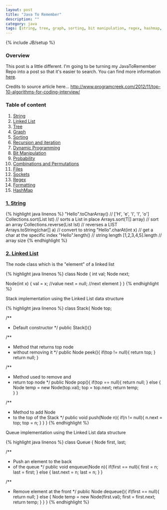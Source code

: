 ```yaml
---
layout: post
title: "Java To Remember"
description: ""
category: java
tags: [string, tree, graph, sorting, bit manipulation, regex, hashmap, socket, file]
---
```

{% include JB/setup %}

<!-- Overview -->
<h3><a name="table-of-content"></a>Overview</h3>

This post is a little different. I'm going to be turning my JavaToRemember Repo into a post so that it's easier to search. You can find more information [here](http://github.com/GabrielGhe/JavaToRemember).

Credits to source article here... <a>http://www.programcreek.com/2012/11/top-10-algorithms-for-coding-interview/</a>

### Table of content ###
1.  [String](#string)
2.  [Linked List](#linked-list)
3.  [Tree](#tree)
4.  [Graph](#graph)
5.  [Sorting](#sorting)
6.  [Recursion and iteration](#recursion-and-iteration)
7.  [Dynamic Programming](#dynamic-programming)
8.  [Bit Manipulation](#bit-manipulation)
9.  [Probability](#probability)
10. [Combinations and Permutations](#combinations-and-permutations)
11. [Files](#files)
12. [Sockets](#sockets)
13. [Regex](#regex)
14. [Formatting](#formatting)
15. [HashMap](#hashmap)

<!-- 
#########################################
#
#   String
#
#########################################
-->
<h3><a name="string"></a><a href="">1. String</a></h3>
{% highlight java linenos %}
"Hello".toCharArray()             // ['H', 'e', 'l', 'l', 'o']
Collections.sort(List lst)        // sorts a List in place
Arrays.sort(T[] array)            // sort an array
Collections.reverse(List lst)     // reverses a LIST
Arrays.toString(char[] a)         // convert to string
"Hello".charAt(int x)             // get a char at the specific index
"Hello".length()                  // string length
[1,2,3,4,5].length                // array size
{% endhighlight %}


<!-- 
#########################################
#
# Linked list
#
#########################################
-->
<h3><a name="linked-list"></a><a href="">2. Linked List</a></h3>

The node class which is the "element" of a linked list

{% highlight java linenos %}
class Node {
  int val;
  Node next;
  
  Node(int x) {
    val = x;      //value
    next = null;  //next element
  }
}
{% endhighlight %}

Stack implementation using the Linked List data structure

{% highlight java linenos %}
class Stack{
  Node top; 
  
  /**
   *  Default constructor
   */
  public Stack(){}    
  

  /**
   *  Method that returns top node
   *  without removing it
   */
  public Node peek(){
    if(top != null){
      return top;
    }
    return null;
  }
  
  /**
   *  Method used to remove and
   *  return top node
   */
  public Node pop(){
    if(top == null){
      return null;
    } else {
      Node temp = new Node(top.val);
      top = top.next;
      return temp;  
    }
  }
  
  /** 
   *  Method to add Node
   *  to the top of the Stack
   */
  public void push(Node n){
    if(n != null){
      n.next = top;
      top = n;
    }
  }
}
{% endhighlight %}

Queue implementation using the Linked List data structure

{% highlight java linenos %}
class Queue {
  Node first, last;
  
  /**
   *  Push an element to the back
   *  of the queue
   */
  public void enqueue(Node n){
    if(first == null){
      first = n;
      last = first;
    } else {
      last.next = n;
      last = n;
    }
  }
 
  /**
   *  Remove element at the front
   */
  public Node dequeue(){
    if(first == null){
      return null;
    } else {
      Node temp = new Node(first.val);
      first = first.next;
      return temp;
    } 
  }
}
{% endhighlight %}